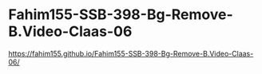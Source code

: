 # Fahim155-SSB-398-Bg-Remove-B.Video-Claas-06
 https://fahim155.github.io/Fahim155-SSB-398-Bg-Remove-B.Video-Claas-06/
